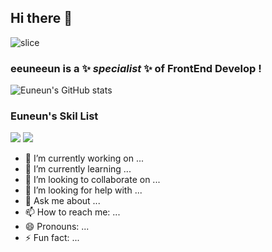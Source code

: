 ## Hi there 👋

![slice](https://capsule-render.vercel.app/api?type=slice&color=auto&height=200&text=EunEun&fontAlign=70&rotate=13&fontAlignY=25&desc=FrontEnd%20Developer&descAlign=60&descAlignY=44&theme=radical)

### eeuneeun is a ✨ _specialist_ ✨ of FrontEnd Develop !

![Euneun's GitHub stats](https://github-readme-stats.vercel.app/api?username=eeuneeun&show_icons=true&theme=radical)

### Euneun's Skil List

<img src="https://img.shields.io/badge/react.svg?style=for-the-badge&logo=react&logoColor=61DAFB" />
<img src="https://img.shields.io/badge/nextdotjs.svg?style=for-the-badge&logo=nextJS&logoColor=000000" />

- 🔭 I’m currently working on ...
- 🌱 I’m currently learning ...
- 👯 I’m looking to collaborate on ...
- 🤔 I’m looking for help with ...
- 💬 Ask me about ...
- 📫 How to reach me: ...
- 😄 Pronouns: ...
- ⚡ Fun fact: ...
